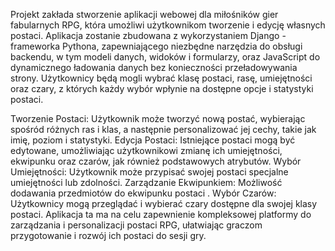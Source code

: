Projekt zakłada stworzenie aplikacji webowej dla miłośników gier fabularnych RPG, która umożliwi użytkownikom tworzenie i edycję własnych postaci. Aplikacja zostanie zbudowana z wykorzystaniem Django - frameworka Pythona, zapewniającego niezbędne narzędzia do obsługi backendu, w tym modeli danych, widoków i formularzy, oraz JavaScript do dynamicznego ładowania danych bez konieczności przeładowywania strony. Użytkownicy będą mogli wybrać klasę postaci, rasę, umiejętności oraz czary, z których każdy wybór wpłynie na dostępne opcje i statystyki postaci.

Tworzenie Postaci: Użytkownik może tworzyć nową postać, wybierając spośród różnych ras i klas, a następnie personalizować jej cechy, takie jak imię, poziom i statystyki.
Edycja Postaci: Istniejące postaci mogą być edytowane, umożliwiając użytkownikowi zmianę ich umiejętności, ekwipunku oraz czarów, jak również podstawowych atrybutów.
Wybór Umiejętności: Użytkownik może przypisać swojej postaci specjalne umiejętności lub zdolności.
Zarządzanie Ekwipunkiem: Możliwość dodawania przedmiotów do ekwipunku postaci .
Wybór Czarów: Użytkownicy mogą przeglądać i wybierać czary dostępne dla swojej klasy postaci.
Aplikacja ta ma na celu zapewnienie kompleksowej platformy do zarządzania i personalizacji postaci RPG, ułatwiając graczom przygotowanie i rozwój ich postaci do sesji gry.




